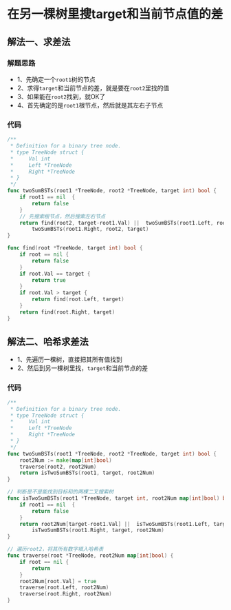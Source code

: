 # 在另一棵树里搜target和当前节点值的差
## 解法一、求差法
### 解题思路
* 1、先确定一个``root1``树的节点
* 2、求得``target``和当前节点的差，就是要在``root2``里找的值
* 3、如果能在``root2``找到，就OK了
* 4、首先确定的是``root1``根节点，然后就是其左右子节点
### 代码

```go
/**
 * Definition for a binary tree node.
 * type TreeNode struct {
 *     Val int
 *     Left *TreeNode
 *     Right *TreeNode
 * }
 */
func twoSumBSTs(root1 *TreeNode, root2 *TreeNode, target int) bool {
	if root1 == nil  {
		return false
	}
    // 先搜索根节点，然后搜索左右节点
	return find(root2, target-root1.Val) ||  twoSumBSTs(root1.Left, root2, target) ||
		twoSumBSTs(root1.Right, root2, target)
}

func find(root *TreeNode, target int) bool {
	if root == nil {
		return false
	}
	if root.Val == target {
		return true
	}
	if root.Val > target {
		return find(root.Left, target)
	}
	return find(root.Right, target)
}
```

## 解法二、哈希求差法
* 1、先遍历一棵树，直接把其所有值找到
* 2、然后到另一棵树里找，``target``和当前节点的差

### 代码
```go
/**
 * Definition for a binary tree node.
 * type TreeNode struct {
 *     Val int
 *     Left *TreeNode
 *     Right *TreeNode
 * }
 */
func twoSumBSTs(root1 *TreeNode, root2 *TreeNode, target int) bool {
	root2Num := make(map[int]bool)
	traverse(root2, root2Num)
	return isTwoSumBSTs(root1, target, root2Num)
}

// 判断是不是能找到目标和的两棵二叉搜索树
func isTwoSumBSTs(root1 *TreeNode, target int, root2Num map[int]bool) bool {
	if root1 == nil  {
		return false
	}
	return root2Num[target-root1.Val] ||  isTwoSumBSTs(root1.Left, target, root2Num) ||
		isTwoSumBSTs(root1.Right, target, root2Num)
}

// 遍历root2，将其所有数字填入哈希表
func traverse(root *TreeNode, root2Num map[int]bool) {
	if root == nil {
		return
	}
	root2Num[root.Val] = true
	traverse(root.Left, root2Num)
	traverse(root.Right, root2Num)
}
```
